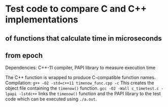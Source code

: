 # Test code to compare C and C++ implementations
## of functions that calculate time in microseconds
## from epoch

Dependencies: C++-11 compiler, PAPI library to measure execution time

The C++ function is wrapped to produce C-compatible function names.
Compilation:
```g++ -O2 -std=c++11 timenow_func.cpp -c```
This creates the object file containing the `timenow()` function.
```gcc -O2 -Wall c_timetest.c -lpapi -lstdc++``` links the `timenow()` function and the PAPI library to the test code which can be executed using `./a.out`.
